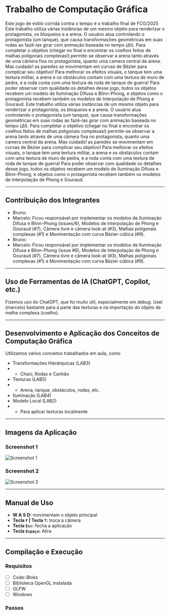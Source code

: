 # Trabalho de Computação Gráfica

Este jogo de estilo corrida contra o tempo é o trabalho final de FCG/2025
Este trabalho utiliza várias instâncias de um mesmo objeto para renderizar o protagonista, os bloqueios e a arena. O usuário atua controlando o protagonista (um tanque), que causa transformações geométricas em suas rodas ao fazê-las girar com animação baseada no tempo ($\Delta t$). Para completar o objetivo (chegar no final e encontrar os coelhos feitos de malhas poligonais complexas!) permite-se observar a arena tanto através de uma câmera fixa no protagonista, quanto uma camera central da arena. Mas cuidado! as paredes se movimentam em curvas de Bézier para complicar seu objetivo! Para melhorar os efeitos visuais, o tanque tem uma textura militar, a arena e os obstáculos contam com uma textura de muro de pedra, e a roda conta com uma textura de roda de tanque de guerra! Para poder observar com qualidade os detalhes desse jogo, todos os objetos recebem um modelo de Iluminação Difusa e Blinn-Phong, e objetos como o protagonista recebem também os modelos de Interpolação de Phong e Gouraud.
Este trabalho utiliza várias instâncias de um mesmo objeto para renderizar o protagonista, os bloqueios e a arena. O usuário atua controlando o protagonista (um tanque), que causa transformações geométricas em suas rodas ao fazê-las girar com animação baseada no tempo ($\Delta t$). Para completar o objetivo (chegar no final e encontrar os coelhos feitos de malhas poligonais complexas!) permite-se observar a arena tanto através de uma câmera fixa no protagonista, quanto uma camera central da arena. Mas cuidado! as paredes se movimentam em curvas de Bézier para complicar seu objetivo! Para melhorar os efeitos visuais, o tanque tem uma textura militar, a arena e os obstáculos contam com uma textura de muro de pedra, e a roda conta com uma textura de roda de tanque de guerra! Para poder observar com qualidade os detalhes desse jogo, todos os objetos recebem um modelo de Iluminação Difusa e Blinn-Phong, e objetos como o protagonista recebem também os modelos de Interpolação de Phong e Gouraud.

---

## Contribuição dos Integrantes

- Bruno:
- Marcelo: Ficou responsável por implementar os modelos de Iluminação Difusa e Blinn-Phong (issues/6), Modelos de Interpolação de Phong e Gouraud (#7), Câmera livre e câmera look-at (#3), Malhas poligonais complexas (#1) e Movimentação com curva Bézier cúbica (#9).
- Bruno:
- Marcelo: Ficou responsável por implementar os modelos de Iluminação Difusa e Blinn-Phong (issue #6), Modelos de Interpolação de Phong e Gouraud (#7), Câmera livre e câmera look-at (#3), Malhas poligonais complexas (#1) e Movimentação com curva Bézier cúbica (#9).

---

## Uso de Ferramentas de IA (ChatGPT, Copilot, etc.)

Fizemos uso do ChatGPT, que foi muito útil, especialmente em debug. Usei (marcelo) bastante para a parte das texturas e na importação do objeto de malha complexa (coelho).

---

## Desenvolvimento e Aplicação dos Conceitos de Computação Gráfica

Utilizamos vários conceitos trabalhados em aula, como

- Transformações Hierárquicas (LAB3)
- - Chaci, Rodas e Canhão
- Texturas (LAB5)
- - Arena, tanque, obstáculos, rodas, etc.
- Iluminação (LAB4)
- Modelo Local (LAB2)
- - Para aplicar texturas localmente

---

## Imagens da Aplicação

### Screenshot 1

![Screenshot 1](imagens/screenshot1.png)

### Screenshot 2

![Screenshot 2](imagens/screenshot2.png)

---

## Manual de Uso

- **W A S D:** movimentam o objeto principal
- **Tecla `F` | Tecla `T`:** troca a câmera
- **Tecla `Esc`:** fecha a aplicação
- **Tecla `Espaço`:** Atira

---

## Compilação e Execução

### Requisitos

- [ ] Code::Bloks
- [ ] Biblioteca OpenGL instalada
- [ ] GLFW
- [ ] Windows

### Passos
